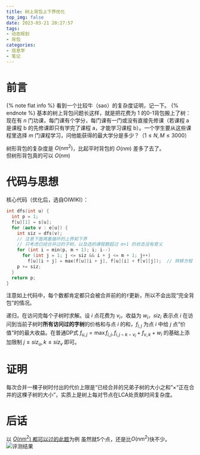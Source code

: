 ```yaml
---
title: 树上背包上下界优化
top_img: false
date: 2023-03-21 20:27:57
tags:
- 动态规划
- 背包
categories:
- 信息学
- 笔记
---
```

# 前言
{% note flat info %}
看到一个比较牛（sao）的复杂度证明，记一下。
{% endnote %}
基本的树上背包问题长这样，就是把花费为 $1$ 的0-1背包搬上了树：
现在有 $n$ 门功课，每门课有个学分，每门课有一门或没有直接先修课（若课程 a 是课程 b 的先修课即只有学完了课程 a，才能学习课程 b）。一个学生要从这些课程里选择 $m$ 门课程学习，问他能获得的最大学分是多少？（$1 \leq N , M \leq 3000$）

树形背包的复杂度是 $O(nm^2)$，比起平时背包的 $O(nm)$ 差多了去了。  
但树形背包真的可以 $O(nm)$
# 代码与思想
核心代码（优化后，选自OIWIKI）：
```c++
int dfs(int u) {
  int p = 1;
  f[u][1] = s[u];
  for (auto v : e[u]) {
    int siz = dfs(v);
    // 注意下面两重循环的上界和下界
    // 只考虑已经合并过的子树，以及选的课程数超过 m+1 的状态没有意义
    for (int i = min(p, m + 1); i; i--)
      for (int j = 1; j <= siz && i + j <= m + 1; j++)
        f[u][i + j] = max(f[u][i + j], f[u][i] + f[v][j]);  // 转移方程
    p += siz;
  }
  return p;
}
```
注意如上代码中，每个数都肯定都只会被合并前的的`f`更新，所以不会出现“完全背包”的情况。

递归，在访问完每个子树时求解。设 $i$ 点花费为 $v_i$，收益为 $w_i$，$siz_i$ 表示点 $i$ 在访问到当前子树时**所有访问过的字树**的价格和与点 $i$ 的和，$f_{i,j}$ 为点 $i$ 中给 $j$ 点“价值”时的最大收益。在普通DP式 $f_{u,j}=\max{f_{i,j},f_{i,j-k-v_i}+f_{v,k}+w_i}$ 的基础上添加限制 $j\leqslant{siz_u},k\leqslant{siz_v}$ 即可。  

# 证明
每次合并一棵子树时付出的代价上限是“已经合并的兄弟子树的大小之和”$\times$“正在合并的这棵子树的大小”，实质上是树上每对节点在LCA处贡献时间复杂度。

# 后话
以 [$O(nm^2)$ 都可以过的此题](https://www.luogu.com.cn/problem/P2014#sub)为例
虽然就5个点，还是比$O(nm^2)$快不少。
![评测结果](https://s2.loli.net/2023/03/21/m1NEpMwSBtZqAa5.png)